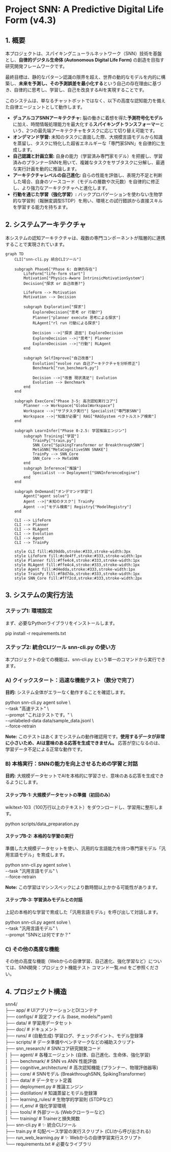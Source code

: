 # **Project SNN: A Predictive Digital Life Form (v4.3)**

## **1\. 概要**

本プロジェクトは、スパイキングニューラルネットワーク（SNN）技術を基盤とし、**自律的デジタル生命体 (Autonomous Digital Life Form)** の創造を目指す研究開発フレームワークです。

最終目標は、静的なパターン認識の限界を超え、世界の動的なモデルを内的に構築し、**未来を予測し、その予測誤差を最小化する**という自己の存在理由に基づき、自律的に思考し、学習し、自己を改良するAIを実現することです。

このシステムは、単なるチャットボットではなく、以下の高度な認知能力を備えた自律エージェントとして動作します。

* **デュアルコアSNNアーキテクチャ:** 脳の働きに着想を得た**予測符号化モデル**に加え、時間情報処理能力を最大化する**スパイキングトランスフォーマー**という、2つの最先端アーキテクチャをタスクに応じて切り替え可能です。  
* **オンデマンド学習:** 未知のタスクに直面した際、大規模言語モデルから知識を蒸留し、タスクに特化した超省エネルギーな「専門家SNN」を自律的に生成します。  
* **自己認識と計画立案:** 自身の能力（学習済み専門家モデル）を把握し、学習済みのプランナーSNNを用いて、複雑なタスクをサブタスクに分解し、最適な実行計画を動的に推論します。  
* **アーキテクチャレベルの自己進化:** 自らの性能を評価し、表現力不足と判断した場合、自身のソースコード（モデルの層数や次元数）を自律的に修正し、より強力なアーキテクチャへと進化します。  
* **行動を通じた学習（強化学習）:** バックプロパゲーションを使わない生物学的な学習則（報酬変調型STDP）を用い、環境との試行錯誤から直接スキルを学習する能力を持ちます。

## **2\. システムアーキテクチャ**

本システムの認知アーキテクチャは、複数の専門コンポーネントが階層的に連携することで実現されています。

```mermaid
graph TD
    CLI["snn-cli.py 統合CLIツール"]

    subgraph Phase6["Phase 6: 自律的存在"]
        LifeForm["life-form start"]
        Motivation["Physics-Aware IntrinsicMotivationSystem"]
        Decision{"探求 or 自己改善?"}

        LifeForm --> Motivation
        Motivation --> Decision

        subgraph Exploration["探求"]
            ExploreDecision{"思考 or 行動?"}
            Planner["planner execute 思考による探求"]
            RLAgent["rl run 行動による探求"]

            Decision -->|"探求 退屈"| ExploreDecision
            ExploreDecision -->|"思考"| Planner
            ExploreDecision -->|"行動"| RLAgent
        end

        subgraph SelfImprove["自己改善"]
            Evolution["evolve run 自己アーキテクチャを分析修正"]
            Benchmark["run_benchmark.py"]

            Decision -->|"改善 現状満足"| Evolution
            Evolution --> Benchmark
        end
    end

    subgraph ExecCore["Phase 3-5: 高次認知実行コア"]
        Planner --> Workspace["GlobalWorkspace"]
        Workspace -->|"サブタスク実行"| Specialist["専門家SNN"]
        Workspace -->|"知識が必要"| RAG["RAGSystem ベクトルストア検索"]
    end

    subgraph LearnInfer["Phase 0-2.5: 学習推論エンジン"]
        subgraph Training["学習"]
            TrainPy["train.py"]
            SNN_Core["SpikingTransformer or BreakthroughSNN"]
            MetaSNN["MetaCognitiveSNN SNAKE"]
            TrainPy --> SNN_Core
            SNN_Core --> MetaSNN
        end
        subgraph Inference["推論"]
            Specialist --> Deployment["SNNInferenceEngine"]
        end
    end

    subgraph OnDemand["オンデマンド学習"]
        Agent["agent solve"]
        Agent -->|"未知のタスク"| TrainPy
        Agent -->|"モデル検索"| Registry["ModelRegistry"]
    end

    CLI --> LifeForm
    CLI --> Planner
    CLI --> RLAgent
    CLI --> Evolution
    CLI --> Agent
    CLI --> TrainPy

    style CLI fill:#b39ddb,stroke:#333,stroke-width:3px
    style LifeForm fill:#cde4ff,stroke:#333,stroke-width:1px
    style Planner fill:#ffe4c4,stroke:#333,stroke-width:1px
    style RLAgent fill:#ffe4c4,stroke:#333,stroke-width:1px
    style Agent fill:#d4edda,stroke:#333,stroke-width:1px
    style TrainPy fill:#f8d7da,stroke:#333,stroke-width:1px
    style SNN_Core fill:#fff2cd,stroke:#333,stroke-width:2px
```    

## **3\. システムの実行方法**

### **ステップ1: 環境設定**

まず、必要なPythonライブラリをインストールします。

pip install \-r requirements.txt

### **ステップ2: 統合CLIツール snn-cli.py の使い方**

本プロジェクトの全ての機能は、snn-cli.py という単一のコマンドから実行できます。

### **A) クイックスタート：迅速な機能テスト（数分で完了）**

**目的:** システム全体がエラーなく動作することを確認します。

python snn-cli.py agent solve \\  
    \--task "高速テスト" \\  
    \--prompt "これはテストです。" \\  
    \--unlabeled-data data/sample\_data.jsonl \\  
    \--force-retrain

**Note:** このテストはあくまでシステムの動作確認用です。**使用するデータが非常に小さいため、AIは意味のある応答を生成できません。** 応答が空になるのは、学習データ不足による正常な動作です。

### **B) 本格実行：SNNの能力を向上させるための学習と対話**

**目的:** 大規模データセットでAIを本格的に学習させ、意味のある応答を生成できるようにします。

#### **ステップB-1: 大規模データセットの準備（初回のみ）**

wikitext-103（100万行以上のテキスト）をダウンロードし、学習用に整形します。

python scripts/data\_preparation.py

#### **ステップB-2: 本格的な学習の実行**

準備した大規模データセットを使い、汎用的な言語能力を持つ専門家モデル「汎用言語モデル」を育成します。

python snn-cli.py agent solve \\  
    \--task "汎用言語モデル" \\  
    \--force-retrain

**Note:** この学習はマシンスペックにより数時間以上かかる可能性があります。

#### **ステップB-3: 学習済みモデルとの対話**

上記の本格的な学習で育成した「汎用言語モデル」を呼び出して対話します。

python snn-cli.py agent solve \\  
    \--task "汎用言語モデル" \\  
    \--prompt "SNNとは何ですか？"

### **C) その他の高度な機能**

その他の高度な機能（Webからの自律学習、自己進化、強化学習など）については、SNN開発：プロジェクト機能テスト コマンド一覧.md をご参照ください。

## **4\. プロジェクト構造**

snn4/  
├── app/                  \# UIアプリケーションとDIコンテナ  
├── configs/              \# 設定ファイル (base, models/\*.yaml)  
├── data/                 \# 学習用データセット  
├── doc/                  \# ドキュメント  
├── runs/                 \# (自動生成) 学習ログ、チェックポイント、モデル登録簿  
├── scripts/              \# データ準備やベンチマークなどの補助スクリプト  
├── snn\_research/         \# SNNコア研究開発コード  
│   ├── agent/            \# 各種エージェント (自律、自己進化、生命体、強化学習)  
│   ├── benchmark/        \# SNN vs ANN 性能評価  
│   ├── cognitive\_architecture/ \# 高次認知機能 (プランナー、物理評価器等)  
│   ├── core/             \# SNNモデル (BreakthroughSNN, SpikingTransformer)  
│   ├── data/             \# データセット定義  
│   ├── deployment.py     \# 推論エンジン  
│   ├── distillation/     \# 知識蒸留とモデル登録簿  
│   ├── learning\_rules/   \# 生物学的学習則 (STDPなど)  
│   ├── rl\_env/           \# 強化学習環境  
│   ├── tools/            \# 外部ツール (Webクローラーなど)  
│   └── training/         \# Trainerと損失関数  
├── snn-cli.py            \# ✨ 統合CLIツール  
├── train.py              \# 勾配ベース学習の実行スクリプト (CLIから呼び出される)  
├── run\_web\_learning.py   \# ✨ Webからの自律学習実行スクリプト  
└── requirements.txt      \# 必要なライブラリ  
